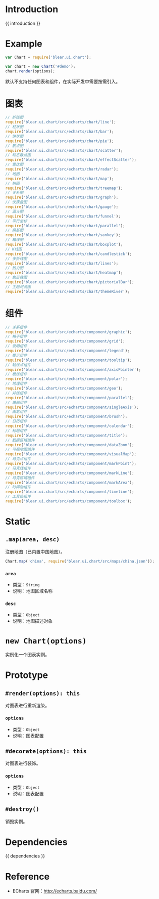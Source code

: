 # Introduction
{{ introduction }}





# Example
```js
var Chart = require('blear.ui.chart');

var chart = new Chart('#demo');
chart.render(options);
```

默认不支持任何图表和组件，在实际开发中需要按需引入。

# 图表
```js
// 折线图
require('blear.ui.chart/src/echarts/chart/line');
// 柱状图
require('blear.ui.chart/src/echarts/chart/bar');
// 饼状图
require('blear.ui.chart/src/echarts/chart/pie');
// 散点图
require('blear.ui.chart/src/echarts/chart/scatter');
// 动态散点图
require('blear.ui.chart/src/echarts/chart/effectScatter');
// 雷达图
require('blear.ui.chart/src/echarts/chart/radar');
// 地图
require('blear.ui.chart/src/echarts/chart/map');
// 树图
require('blear.ui.chart/src/echarts/chart/treemap');
// 关系图
require('blear.ui.chart/src/echarts/chart/graph');
// 仪表盘图
require('blear.ui.chart/src/echarts/chart/gauge');
// 漏斗图
require('blear.ui.chart/src/echarts/chart/funnel');
// 平行坐标
require('blear.ui.chart/src/echarts/chart/parallel');
// 桑基图
require('blear.ui.chart/src/echarts/chart/sankey');
// 箱线图
require('blear.ui.chart/src/echarts/chart/boxplot');
// K线图
require('blear.ui.chart/src/echarts/chart/candlestick');
// 多折线图
require('blear.ui.chart/src/echarts/chart/lines');
// 热力图
require('blear.ui.chart/src/echarts/chart/heatmap');
// 象形柱图
require('blear.ui.chart/src/echarts/chart/pictorialBar');
// 主题河流图
require('blear.ui.chart/src/echarts/chart/themeRiver');
```

# 组件
```js
// 关系组件
require('blear.ui.chart/src/echarts/component/graphic');
// 格子组件
require('blear.ui.chart/src/echarts/component/grid');
// 说明组件
require('blear.ui.chart/src/echarts/component/legend');
// 提示组件
require('blear.ui.chart/src/echarts/component/tooltip');
// 轴线点组件
require('blear.ui.chart/src/echarts/component/axisPointer');
// 极线组件
require('blear.ui.chart/src/echarts/component/polar');
// 地理组件
require('blear.ui.chart/src/echarts/component/geo');
// 并线组件
require('blear.ui.chart/src/echarts/component/parallel');
// 单轴组件
require('blear.ui.chart/src/echarts/component/singleAxis');
// 画笔组件
require('blear.ui.chart/src/echarts/component/brush');
// 日历组件
require('blear.ui.chart/src/echarts/component/calendar');
// 标题组件
require('blear.ui.chart/src/echarts/component/title');
// 数据区域组件
require('blear.ui.chart/src/echarts/component/dataZoom');
// 可视地图组件
require('blear.ui.chart/src/echarts/component/visualMap');
// 马克点组件
require('blear.ui.chart/src/echarts/component/markPoint');
// 马克线组件
require('blear.ui.chart/src/echarts/component/markLine');
// 马克区域组件
require('blear.ui.chart/src/echarts/component/markArea');
// 时间轴组件
require('blear.ui.chart/src/echarts/component/timeline');
// 工具箱组件
require('blear.ui.chart/src/echarts/component/toolbox');
```


# Static
## `.map(area, desc)`
注册地图（已内置中国地图）。
```js
Chart.map('china', require('blear.ui.chart/src/maps/china.json'));
```

### `area`
- 类型：`String`
- 说明：地图区域名称

### `desc`
- 类型：`Object`
- 说明：地图描述对象


# `new Chart(options)`
实例化一个图表实例。


# Prototype

## `#render(options): this`
对图表进行重新渲染。
### `options`
- 类型：`Object`
- 说明：图表配置

## `#decorate(options): this`
对图表进行装饰。
### `options`
- 类型：`Object`
- 说明：图表配置

## `#destroy()`
销毁实例。



# Dependencies
{{ dependencies }}





# Reference
- ECharts 官网：<http://echarts.baidu.com/>


